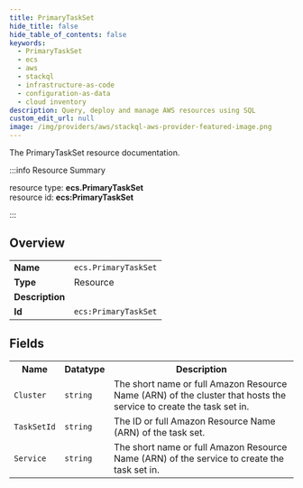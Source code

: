 ```yaml
---
title: PrimaryTaskSet
hide_title: false
hide_table_of_contents: false
keywords:
  - PrimaryTaskSet
  - ecs
  - aws
  - stackql
  - infrastructure-as-code
  - configuration-as-data
  - cloud inventory
description: Query, deploy and manage AWS resources using SQL
custom_edit_url: null
image: /img/providers/aws/stackql-aws-provider-featured-image.png
---
```

The PrimaryTaskSet resource documentation.

:::info Resource Summary

<div class="row">
<div class="providerDocColumn">
<span>resource type:&nbsp;<b>ecs.PrimaryTaskSet</b></span><br />
<span>resource id:&nbsp;<b>ecs:PrimaryTaskSet</b></span><br />
</div>
</div>

:::

## Overview
<table><tbody>
<tr><td><b>Name</b></td><td><code>ecs.PrimaryTaskSet</code></td></tr>
<tr><td><b>Type</b></td><td>Resource</td></tr>
<tr><td><b>Description</b></td><td></td></tr>
<tr><td><b>Id</b></td><td><code>ecs:PrimaryTaskSet</code></td></tr>
</tbody></table>

## Fields
<table><tbody>
<tr><th>Name</th><th>Datatype</th><th>Description</th></tr>
<tr><td><code>Cluster</code></td><td><code>string</code></td><td>The short name or full Amazon Resource Name (ARN) of the cluster that hosts the service to create the task set in.</td></tr><tr><td><code>TaskSetId</code></td><td><code>string</code></td><td>The ID or full Amazon Resource Name (ARN) of the task set.</td></tr><tr><td><code>Service</code></td><td><code>string</code></td><td>The short name or full Amazon Resource Name (ARN) of the service to create the task set in.</td></tr>
</tbody></table>